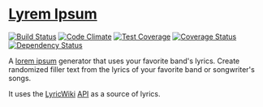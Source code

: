 [Lyrem Ipsum](http://lyrem-ipsum.com)
=====================================

[![Build Status](https://travis-ci.org/alxndr/lyrem-ipsum.png?branch=master)](https://travis-ci.org/alxndr/lyrem-ipsum)
[![Code Climate](https://codeclimate.com/github/alxndr/lyrem-ipsum.png)](https://codeclimate.com/github/alxndr/lyrem-ipsum)
[![Test Coverage](https://codeclimate.com/github/alxndr/lyrem-ipsum/badges/coverage.svg)](https://codeclimate.com/github/alxndr/lyrem-ipsum)
[![Coverage Status](https://coveralls.io/repos/alxndr/lyrem-ipsum/badge.png)](https://coveralls.io/r/alxndr/lyrem-ipsum)
[![Dependency Status](https://gemnasium.com/alxndr/lyrem-ipsum.png)](https://gemnasium.com/alxndr/lyrem-ipsum)

A [lorem ipsum](http://en.wikipedia.org/wiki/Lorem_ipsum "Wikipedia: 'lorem ipsum'") generator that uses your favorite band's lyrics.
Create randomized filler text from the lyrics of your favorite band or songwriter's songs.

It uses the [LyricWiki](http://lyrics.wikia.com/Lyrics_Wiki "LyricWiki") [API](http://api.wikia.com/wiki/LyricWiki_API "LyricWiki's API") as a source of lyrics.


